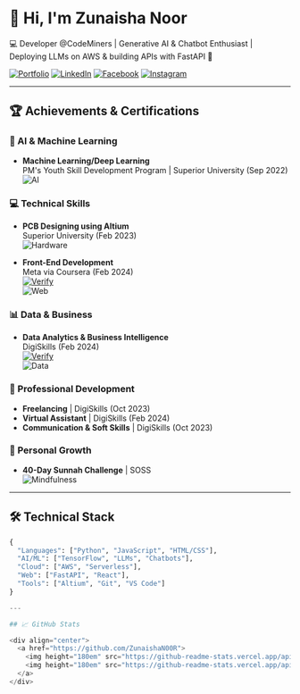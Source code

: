 # 👋 Hi, I'm Zunaisha Noor

💻 Developer @CodeMiners | Generative AI & Chatbot Enthusiast | Deploying LLMs on AWS & building APIs with FastAPI 🚀

[![Portfolio](https://img.shields.io/badge/🌐-Portfolio-blue)](https://zunaishanoorportfolio.netlify.app)
[![LinkedIn](https://img.shields.io/badge/🔗-LinkedIn-blue)](https://linkedin.com/in/zunaisha-noor-982791315)
[![Facebook](https://img.shields.io/badge/📘-Facebook-blue)](https://facebook.com/profile.php?id=61565115026868)
[![Instagram](https://img.shields.io/badge/📸-Instagram-red)]([https://instagram.com/zunaisha1767](https://www.instagram.com/zunaisha1767?igsh=MWNoeGwzeGZld2MwZw==))

---

## 🏆 Achievements & Certifications

### 🤖 AI & Machine Learning
- **Machine Learning/Deep Learning**  
  PM's Youth Skill Development Program | Superior University (Sep 2022)  
  ![AI](https://img.shields.io/badge/🔬-AI-yellowgreen)

### 💻 Technical Skills
- **PCB Designing using Altium**  
  Superior University (Feb 2023)  
  ![Hardware](https://img.shields.io/badge/🔌-Hardware-orange)

- **Front-End Development**  
  Meta via Coursera (Feb 2024)  
  [![Verify](https://img.shields.io/badge/📜-Verify_Certificate-blue)](https://coursera.org/verify/72Y5ZXSY8KNR)  
  ![Web](https://img.shields.io/badge/🌐-Web_Dev-brightgreen)

### 📊 Data & Business
- **Data Analytics & Business Intelligence**  
  DigiSkills (Feb 2024)  
  [![Verify](https://img.shields.io/badge/📜-Verify_Certificate-blue)](https://digiskills.pk/verify)  
  ![Data](https://img.shields.io/badge/📈-Data_Analytics-blueviolet)

### 🚀 Professional Development
- **Freelancing** | DigiSkills (Oct 2023)  
- **Virtual Assistant** | DigiSkills (Feb 2024)  
- **Communication & Soft Skills** | DigiSkills (Oct 2023)  

### 🌱 Personal Growth
- **40-Day Sunnah Challenge** | SOSS  
  ![Mindfulness](https://img.shields.io/badge/🧠-Mindfulness-success)

---

## 🛠️ Technical Stack
```python
{
  "Languages": ["Python", "JavaScript", "HTML/CSS"],
  "AI/ML": ["TensorFlow", "LLMs", "Chatbots"],
  "Cloud": ["AWS", "Serverless"],
  "Web": ["FastAPI", "React"],
  "Tools": ["Altium", "Git", "VS Code"]
}

---

## 📈 GitHub Stats

<div align="center">
  <a href="https://github.com/ZunaishaN00R">
    <img height="180em" src="https://github-readme-stats.vercel.app/api?username=ZunaishaN00R&show_icons=true&theme=radical&hide_border=true&count_private=true" />
    <img height="180em" src="https://github-readme-stats.vercel.app/api/top-langs/?username=ZunaishaN00R&layout=compact&theme=radical&hide_border=true&langs_count=8" />
  </a>
</div>
